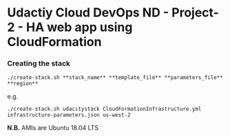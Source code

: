 # Udactiy Cloud DevOps ND - Project-2 - HA web app using CloudFormation

### Creating the stack 

`./create-stack.sh **stack_name** **template_file** **parameters_file** **region**`

e.g.

`./create-stack.sh udacitystack CloudFormationInfrastructure.yml infrastructure-parameters.json us-west-2`

**N.B.** AMIs are Ubuntu 18.04 LTS